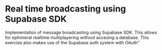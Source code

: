# Real time broadcasting using Supabase SDK
Implementation of message broadcasting using Supabase SDK. This allows for ephimeral realtime multiplayering without accesing a database. This exercise also makes use of the Supabase auth system with OAuth"
